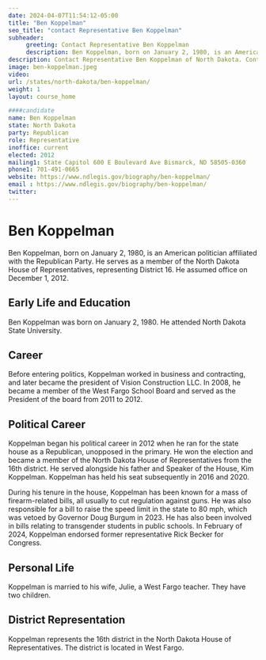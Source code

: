 ```yaml
---
date: 2024-04-07T11:54:12-05:00
title: "Ben Koppelman"
seo_title: "contact Representative Ben Koppelman"
subheader:
     greeting: Contact Representative Ben Koppelman
     description: Ben Koppelman, born on January 2, 1980, is an American politician affiliated with the Republican Party. He serves as a member of the North Dakota House of Representatives, representing District 16. He assumed office on December 1, 2012.
description: Contact Representative Ben Koppelman of North Dakota. Contact information for Ben Koppelman includes email address, phone number, and mailing address.
image: ben-koppelman.jpeg
video:
url: /states/north-dakota/ben-koppelman/
weight: 1
layout: course_home

####candidate
name: Ben Koppelman
state: North Dakota
party: Republican
role: Representative
inoffice: current
elected: 2012
mailing1: State Capitol 600 E Boulevard Ave Bismarck, ND 58505-0360
phone1: 701-491-0665
website: https://www.ndlegis.gov/biography/ben-koppelman/
email : https://www.ndlegis.gov/biography/ben-koppelman/
twitter:
---
```

# Ben Koppelman

Ben Koppelman, born on January 2, 1980, is an American politician affiliated with the Republican Party. He serves as a member of the North Dakota House of Representatives, representing District 16. He assumed office on December 1, 2012.


## Early Life and Education
Ben Koppelman was born on January 2, 1980. He attended North Dakota State University.

## Career
Before entering politics, Koppelman worked in business and contracting, and later became the president of Vision Construction LLC. In 2008, he became a member of the West Fargo School Board and served as the President of the board from 2011 to 2012.

## Political Career
Koppelman began his political career in 2012 when he ran for the state house as a Republican, unopposed in the primary. He won the election and became a member of the North Dakota House of Representatives from the 16th district. He served alongside his father and Speaker of the House, Kim Koppelman. Koppelman has held his seat subsequently in 2016 and 2020.

During his tenure in the house, Koppelman has been known for a mass of firearm-related bills, all usually to cut regulation against guns. He was also responsible for a bill to raise the speed limit in the state to 80 mph, which was vetoed by Governor Doug Burgum in 2023. He has also been involved in bills relating to transgender students in public schools. In February of 2024, Koppelman endorsed former representative Rick Becker for Congress.

## Personal Life
Koppelman is married to his wife, Julie, a West Fargo teacher. They have two children.

## District Representation
Koppelman represents the 16th district in the North Dakota House of Representatives. The district is located in West Fargo.
